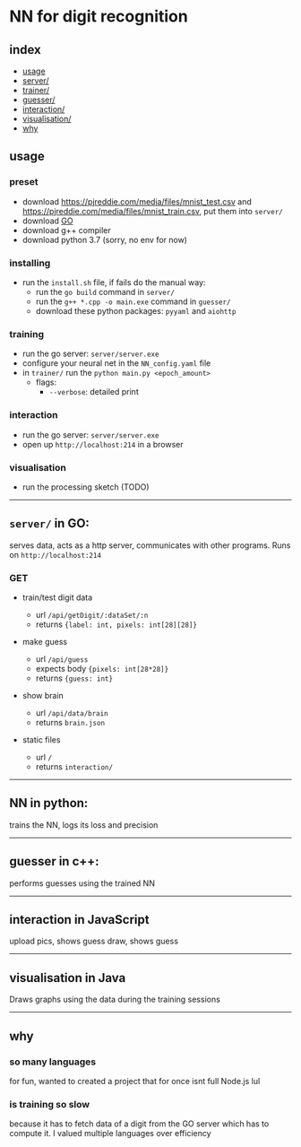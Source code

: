 # NN for digit recognition
## index
- [usage](#usage)
- [server/](#server-in-go)
- [trainer/](#nn-in-python)
- [guesser/](#guesser-in-c)
- [interaction/](#interaction-in-javascript)
- [visualisation/](#visualisation-in-java)
- [why](#why)
## usage
### preset

- download https://pjreddie.com/media/files/mnist_test.csv and https://pjreddie.com/media/files/mnist_train.csv, put them into `server/`
- download [GO](https://golang.org/dl/)
- download g++ compiler
- download python 3.7 (sorry, no env for now)

### installing
- run the `install.sh` file, if fails do the manual way:
	- run the `go build` command in `server/`
	- run the `g++ *.cpp -o main.exe` command in `guesser/`
	- download these python packages: `pyyaml` and `aiohttp`

### training
- run the go server: `server/server.exe`
- configure your neural net in the `NN_config.yaml` file
- in `trainer/` run the `python main.py <epoch_amount>`
	- flags:
		- `--verbose`: detailed print
### interaction
- run the go server: `server/server.exe`
- open up `http://localhost:214` in a browser
### visualisation
- run the processing sketch (TODO)

---

## `server/` in GO:
serves data, acts as a http server, communicates with other programs. Runs on `http://localhost:214`
### GET
- train/test digit data 
	- url `/api/getDigit/:dataSet/:n`
	- returns `{label: int, pixels: int[28][28]}`

- make guess
	- url `/api/guess`
	- expects body `{pixels: int[28*28]}`
	- returns `{guess: int}`

- show brain
	- url `/api/data/brain`
	- returns `brain.json`

- static files
	- url `/`
	- returns `interaction/`

---

## NN in python:
trains the NN, logs its loss and precision

---

## guesser in c++:
performs guesses using the trained NN

---

## interaction in JavaScript
upload pics, shows guess
draw, shows guess

---

## visualisation in Java
Draws graphs using the data during the training sessions


---

## why
### so many languages
for fun, wanted to created a project that for once isnt full Node.js lul
### is training so slow
because it has to fetch data of a digit from the GO server which has to compute it. I valued multiple languages over efficiency

